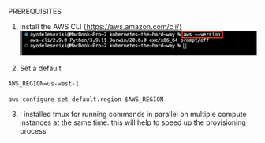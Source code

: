 PREREQUISITES
1. install the AWS CLI {https://aws.amazon.com/cli/}
![aws cli](img/1.png)

2. Set a default
```
AWS_REGION=us-west-1

aws configure set default.region $AWS_REGION
```

3. I installed tmux for running commands in parallel on multiple compute instances at the same time. this will help to speed up the provisioning process